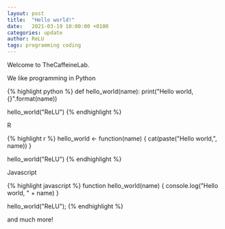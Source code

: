 ```yaml
---
layout: post
title:  "Hello world!"
date:   2021-03-19 10:00:00 +0100
categories: update
author: ReLU
tags: programming coding
---
```


Welcome to TheCaffeineLab.

We like programming in Python

{% highlight python %}
def hello_world(name):
  print("Hello world, {}".format(name))

hello_world("ReLU")
{% endhighlight %}

R

{% highlight r %}
hello_world <- function(name) {
  cat(paste("Hello world,", name))
}

hello_world("ReLU")
{% endhighlight %}

Javascript

{% highlight javascript %}
function hello_world(name) {
  console.log("Hello world, " + name)
}

hello_world("ReLU");
{% endhighlight %}

and much more!

